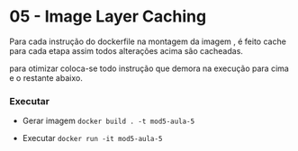 # 05 - Image Layer Caching
Para cada instrução do dockerfile na montagem da imagem , é feito cache para cada etapa
assim todos alterações acima são cacheadas.

para otimizar coloca-se todo instrução que demora na execução para cima e o restante abaixo.

### Executar

- Gerar imagem ```docker build . -t mod5-aula-5```

- Executar ```docker run -it mod5-aula-5```
